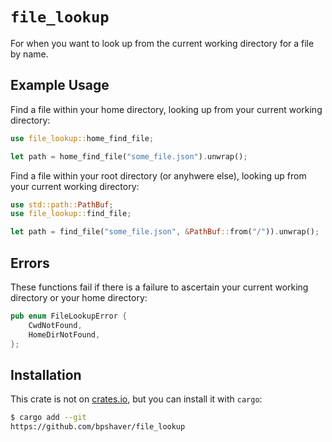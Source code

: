 # `file_lookup`

For when you want to look up from the current working directory for a file by name.
## Example Usage

Find a file within your home directory, looking up from your current working directory:

```rust
use file_lookup::home_find_file;

let path = home_find_file("some_file.json").unwrap();
```

Find a file within your root directory (or anyhwere else), looking up from your current working directory:

```rust
use std::path::PathBuf;
use file_lookup::find_file;

let path = find_file("some_file.json", &PathBuf::from("/")).unwrap();
```

## Errors

These functions fail if there is a failure to ascertain your current working directory or your home directory:

```rust
pub enum FileLookupError {
    CwdNotFound,
    HomeDirNotFound,
};
```

## Installation

This crate is not on [crates.io](https://crates.io/), but you can install it with `cargo`:

```bash
$ cargo add --git
https://github.com/bpshaver/file_lookup
```
